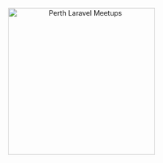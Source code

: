 <p align="center">
  <a href="https://laravelperth.au" target="_blank">
    <picture>
      <source media="(prefers-color-scheme: dark)" srcset="https://raw.githubusercontent.com/laravelperth/perth-laravel-meetups/HEAD/.github/logo-dark.svg">
      <source media="(prefers-color-scheme: light)" srcset="https://raw.githubusercontent.com/laravelperth/perth-laravel-meetups/HEAD/.github/logo-light.svg">
      <img alt="Perth Laravel Meetups" src="https://raw.githubusercontent.com/laravelperth/perth-laravel-meetups/HEAD/.github/logo-dark.svg" width="300" style="max-width: 100%;">
    </picture>
  </a>
</p>
